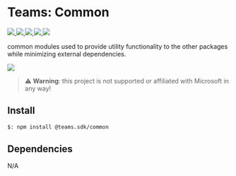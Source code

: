# Teams: Common

<p>
    <a href="https://www.npmjs.com/package/@teams.sdk/common" target="_blank">
        <img src="https://img.shields.io/npm/v/@teams.sdk/common" />
    </a>
    <a href="https://www.npmjs.com/package/@teams.sdk/common?activeTab=code" target="_blank">
        <img src="https://img.shields.io/bundlephobia/min/@teams.sdk/common" />
    </a>
    <a href="https://www.npmjs.com/package/@teams.sdk/common?activeTab=dependencies" target="_blank">
        <img src="https://img.shields.io/librariesio/release/npm/@teams.sdk/common" />
    </a>
    <a href="https://www.npmjs.com/package/@teams.sdk/common" target="_blank">
        <img src="https://img.shields.io/npm/dw/@teams.sdk/common" />
    </a>
    <a href="https://aacebo.github.io/teams-sdk-js" target="_blank">
        <img src="https://img.shields.io/badge/📖 docs-open-blue" />
    </a>
</p>

common modules used to provide utility functionality to the other packages while
minimizing external dependencies.

<a href="https://aacebo.github.io/teams-sdk-js/2.getting-started.html" target="_blank">
    <img src="https://img.shields.io/badge/📖 Getting Started-blue?style=for-the-badge" />
</a>

> ⚠️ **Warning**: this project is not supported or affiliated with Microsoft in any way!

## Install

```bash
$: npm install @teams.sdk/common
```

## Dependencies

N/A
